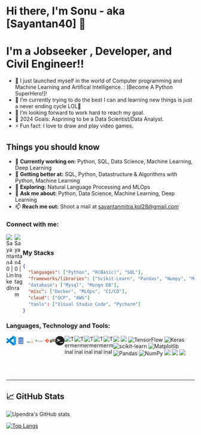 # **Hi there, I'm Sonu - aka [Sayantan40]** 👋


# I'm a Jobseeker , Developer, and Civil Engineer!!

- 🔭 I just launched myself in the world of Computer programming and Machine Learning and Artifical Intelligence.  : [Become A Python SuperHero!]!
- 🌱 I’m currently trying to do the best I can and learning new things is just a never ending cycle LOL🤣
- 👯 I’m looking forward to work hard to reach my goal.
- 🥅 2024 Goals: Asprining to be a Data Scientist/Data Analyst.
- ⚡ Fun fact: I love to draw and play video games.

## Things you should know

- 🔭 <b>Currently working on:</b> Python, SQL, Data Science, Machine Learning, Deep Learning
- 🌱 <b>Getting better at:</b> SQL, Python, Datastructure & Algorithms with Python, Machine Learning
- 🤔 <b>Exploring:</b> Natural Language Processing and MLOps
- 💬 <b>Ask me about:</b> Python, Data Science, Machine Learning, Deep Learning
- 📫 <b>Reach me out:</b> Shoot a mail at <a href="mailto:sayantanmitra.kol28@gmail.com" target="_blank">sayantanmitra.kol28@gmail.com</a>


### Connect with me:

<img align="left" alt="Sayantan40 | LinkedIn" width="22px" src="https://cdn.jsdelivr.net/npm/simple-icons@v3/icons/linkedin.svg" />
<img align="left" alt="Sayantan40 | Instagram" width="22px" src="https://cdn.jsdelivr.net/npm/simple-icons@v3/icons/instagram.svg" />

<br />

### My Stacks

```json
{
  "languages": ["Python", "R(Basic)", "SQL"],
  "frameworks/libraries": ["Scikit-Learn", "Pandas", "Numpy", "Matplotlib", "seaborn",  "Tensorflow", "Tensorflow Extended", "Keras", "Pytorch"]
  "database": ["Mysql", "Mongo DB"],
  "misc": ["Docker", "MLOps", "CI/CD"],
  "cloud": ["GCP", "AWS"]
  "tools": ["Visual Studio Code", "Pycharm"]
}
```

### Languages, Technology and Tools:


<img align="left" alt="Visual Studio Code" width="26px" src="https://raw.githubusercontent.com/github/explore/80688e429a7d4ef2fca1e82350fe8e3517d3494d/topics/visual-studio-code/visual-studio-code.png" />
<img align="left" alt="SQL" width="26px" src="https://raw.githubusercontent.com/github/explore/80688e429a7d4ef2fca1e82350fe8e3517d3494d/topics/sql/sql.png" />
<img align="left" alt="MySQL" width="26px" src="https://raw.githubusercontent.com/github/explore/80688e429a7d4ef2fca1e82350fe8e3517d3494d/topics/mysql/mysql.png" />
<img align="left" alt="MongoDB" width="26px" src="https://raw.githubusercontent.com/github/explore/80688e429a7d4ef2fca1e82350fe8e3517d3494d/topics/mongodb/mongodb.png" />
<img align="left" alt="Git" width="26px" src="https://raw.githubusercontent.com/github/explore/80688e429a7d4ef2fca1e82350fe8e3517d3494d/topics/git/git.png" />
<img align="left" alt="Terminal" width="26px" src="https://raw.githubusercontent.com/github/explore/80688e429a7d4ef2fca1e82350fe8e3517d3494d/topics/terminal/terminal.png"/>
<img align="left" alt="Terminal" width="26px" src="https://user-images.githubusercontent.com/88722031/145214961-7d967951-ef44-49b6-a444-ef0643f207d4.png" />
<img align="left" alt="Terminal" width="26px" src=https://user-images.githubusercontent.com/88722031/145215300-1e1d98e6-93f3-4d34-8511-11103b84ebae.png />
<img align="left" alt="Terminal" width="26px" src="https://user-images.githubusercontent.com/88722031/145215441-831bf4d9-6ca6-4b79-9867-3e738a8cbabd.jpg" />
<img align="left" alt="Terminal" width="26px" src="https://user-images.githubusercontent.com/88722031/145215494-4bd308c6-bc3c-4cba-95cb-b5f360eee3fa.jpg" />
<img align="left" alt="Terminal" width="26px" src="https://user-images.githubusercontent.com/88722031/174847043-10103975-7339-45d5-abb9-2b63eba06e2e.png" />

![](https://img.shields.io/badge/Python-3776AB?style=for-the-badge&logo=python&logoColor=white)
![](https://img.shields.io/badge/R-276DC3?style=for-the-badge&logo=r&logoColor=white)
![TensorFlow](https://img.shields.io/badge/TensorFlow-%23FF6F00.svg?style=for-the-badge&logo=TensorFlow&logoColor=white)
![Keras](https://img.shields.io/badge/Keras-%23D00000.svg?style=for-the-badge&logo=Keras&logoColor=white)
![scikit-learn](https://img.shields.io/badge/scikit--learn-%23F7931E.svg?style=for-the-badge&logo=scikit-learn&logoColor=white)
![Matplotlib](https://img.shields.io/badge/Matplotlib-%23ffffff.svg?style=for-the-badge&logo=Matplotlib&logoColor=black)
![Pandas](https://img.shields.io/badge/pandas-%23150458.svg?style=for-the-badge&logo=pandas&logoColor=white)
![NumPy](https://img.shields.io/badge/numpy-%23013243.svg?style=for-the-badge&logo=numpy&logoColor=white)
![](https://img.shields.io/badge/MySQL-00000F?style=for-the-badge&logo=mysql&logoColor=white)
![](https://img.shields.io/badge/MongoDB-4EA94B?style=for-the-badge&logo=mongodb&logoColor=white)
![](https://img.shields.io/badge/Google_Cloud-4285F4?style=for-the-badge&logo=google-cloud&logoColor=white)

<br />
<br />

---

[instagram]:
[linkedin]:https://www.linkedin.com/in/sayantan-mitra-029b10190/



## &#x1f4c8; GitHub Stats

![Upendra's GitHub stats](https://github-readme-stats.vercel.app/api?username=Sayantan40&show_icons=true&theme=radical)

[![Top Langs](https://github-readme-stats.vercel.app/api/top-langs/?username=Sayantan40&hide_progress=false)](https://github.com/Sayantan40/github-readme-stats)


